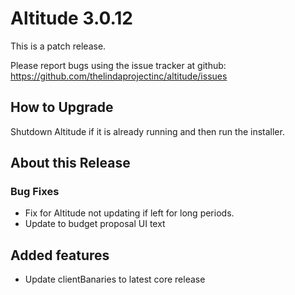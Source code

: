 # Altitude 3.0.12

This is a patch release.

Please report bugs using the issue tracker at github: https://github.com/thelindaprojectinc/altitude/issues

## How to Upgrade
Shutdown Altitude if it is already running and then run the installer.

## About this Release

### Bug Fixes
- Fix for Altitude not updating if left for long periods.
- Update to budget proposal UI text

## Added features
- Update clientBanaries to latest core release
